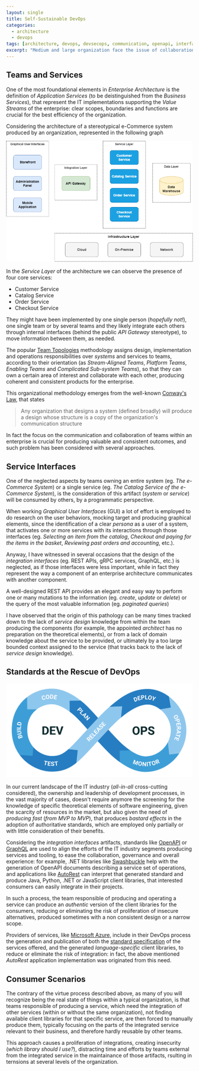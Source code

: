 ```yaml
---
layout: single
title: Self-Sustainable DevOps
categories:
  - architecture
  - devops
tags: [architecture, devops, devsecops, communication, openapi, interfaces, client, microservice]
excerpt: "Medium and large organization face the issue of collaboration between teams and services: clear boundarie and responsibilities are crucial for success"
---
```


## Teams and Services

One of the most foundational elements in _Enterprise Architecture_ is the definition of _Application Services_ (to be deistinguished from the _Business Services_), that represent the IT implementations supporting the _Value Streams_ of the enterprise: clear scopes, boundaries and functions are crucial for the best efficiency of the organization.

Considering the architecture of a stereotypical e-Commerce system produced by an organization, represented in the following graph

![eCommerce Service](/assets/img/drafts/eCommerce%20Architecture.png)

In the _Service Layer_ of the architecture we can observe the presence of four core services:

* Customer Service
* Catalog Service
* Order Service
* Checkout Service

They might have been implemented by one single person (_hopefully not!_), one single team or by several teams and they likely integrate each others through internal interfaces (behind the public _API Gateway_ stereotype), to move information between them, as needed.

The popular [Team Topologies](https://teamtopologies.com/) methodology assigns design, implementation and operations responsibilities over _systems_ and services to teams, according to their orientation (as _Stream-Aligned Teams_, _Platform Teams_, _Enabling Teams_ and _Complicated Sub-system Teams_), so that they can own a certain area of interest and collaborate with each other, producing coherent and consistent products for the enterprise.

This organizational methodology emerges from the well-known [Conway's Law](https://en.wikipedia.org/wiki/Conway%27s_law), that states

> Any organization that designs a system (defined broadly) will produce a design whose structure is a copy of the organization's communication structure

In fact the focus on the communication and collaboration of teams within an enterprise is crucial for producing valuable and consistent outcomes, and such problem has been considered with several approaches.

## Service Interfaces

One of the neglected aspects by teams owning an entire system (eg. _The e-Commerce System_) or a single service (eg. _The Catalog Service of the e-Commerce System_), is the consideration of this artifact (_system_ or _service_) will be consumed by others, by a programmatic perspective.

When working _Graphical User Interfaces_ (GUI) a lot of effort is employed to do research on the user behaviors, mocking target and producing graphical elements, since the identification of a clear _persona_ as a user of a system, that activates one or more services with its interactions through those interfaces (eg. _Selecting an item from the catalog_, _Checkout and paying for the items in the basket_, _Reviewing past orders and accounting_, etc.).

Anyway, I have witnessed in several occasions that the design of the _integration interfaces_ (eg. REST APIs, gRPC services, GraphQL, etc.) is neglected, as if those interfaces were less important, while in fact they represent the way a component of an enterprise architecture communicates with another component.

A well-designed REST API provides an elegant and easy way to perform one or many mutations to the information (eg. _create_, _update_ or _delete_) or the query of the most valuable information (eg. _paginated queries_)

I have observed that the origin of this pathology can be many times tracked down to the lack of _service design_ knowledge from within the team producing the components (for example, the appointed _architect_ has no preparation on the theoretical elements), or from a lack of domain knowledge about the service to be provided, or ultimately by a too large bounded context assigned to the service (that tracks back to the lack of _service design_ knowledge).

## Standards at the Rescue of DevOps

![DevOps](/assets/img/drafts/devops-infinity.png)

In our current landscape of the IT industry (_all-in-all_ cross-cutting considered), the ownership and leadership of development processes, in the vast majority of cases, doesn't require anymore the screening for the knowledge of specific theoretical elements of software engineering, given the scarcity of resources in the market, but also given the need of _producing fast_ (_from MVP to MVP_), that produces _bastard effects_ in the adoption of authoritative standards, which are employed only partially or with little consideration of their benefits.

Considering the _integration interfaces_ artifacts, standards like [OpenAPI](https://www.openapis.org/) or [GraphQL](https://graphql.org/) are used to align the efforts of the IT industry segments producing services and tooling, to ease the collaboration, governance and overall experience: for example, .NET libraries like [Swashbuckle](https://github.com/domaindrivendev/Swashbuckle.AspNetCore) help with the generation of OpenAPI documents describing a service set of operations, and applications like [AutoRest](http://azure.github.io/autorest/) can interpret that generated standard and produce Java, Python, .NET or JavaScript client libraries, that interested consumers can easily integrate in their projects.

In such a process, the team responsible of producing and operating a service can produce an _authentic_ version of the client libraries for the consumers, reducing or eliminating the risk of proliferation of insecure alternatives, produced sometimes with a non consistent design or a narrow scope.

Providers of services, like [Microsoft Azure](https://azure.com), include in their DevOps process the generation and publication of both the [standard specification](https://github.com/Azure/azure-rest-api-specs) of the services offered, and the generated _language-specific_ client libraries, to reduce or eliminate the risk of integration: in fact, the above mentioned _AutoRest_ application implementation was originated from this need.

## Consumer Scenarios

The contrary of the virtue process described above, as many of you will recognize being the real state of things within a typical organization, is that teams responsible of producing a service, which need the integration of other services (within or without the same organization), not finding available client libraries for that specific service, are then forced to manually produce them, typically focusing on the parts of the integrated service relevant to their business, and therefore hardly reusable by other teams.

This approach causes a proliferation of integrations, creating insecurity (_which library should I use?_), distracting time and efforts by teams external from the integrated service in the maintainance of those artifacts, rsulting in ternsions at several levels of the organization.